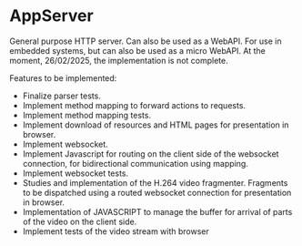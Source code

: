 # AppServer
General purpose HTTP server. Can also be used as a WebAPI. 
For use in embedded systems, but can also be used as a micro WebAPI.
At the moment, 26/02/2025, the implementation is not complete.

Features to be implemented:

- Finalize parser tests.
- Implement method mapping to forward actions to requests.
- Implement method mapping tests.
- Implement download of resources and HTML pages for presentation in browser.
- Implement websocket.
- Implement Javascript for routing on the client side of the websocket connection, for bidirectional communication using mapping.
- Implement websocket tests.
- Studies and implementation of the H.264 video fragmenter. Fragments to be dispatched using a routed websocket connection for presentation in browser.
- Implementation of JAVASCRIPT to manage the buffer for arrival of parts of the video on the client side.
- Implement tests of the video stream with browser

